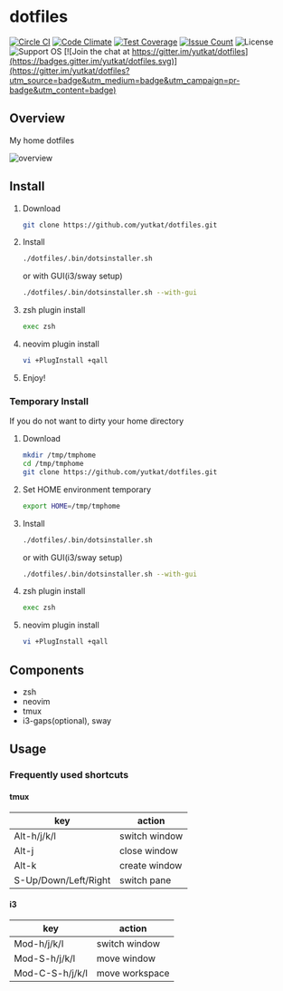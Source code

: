 # dotfiles

[![Circle CI](https://circleci.com/gh/yutkat/dotfiles.svg?style=shield&circle-token=ad0dde00aa79d62e4d8becd310868691b0e82995)](https://circleci.com/gh/yutkat/dotfiles)
[![Code Climate](https://codeclimate.com/github/yutkat/dotfiles/badges/gpa.svg)](https://codeclimate.com/github/yutkat/dotfiles)
[![Test Coverage](https://codeclimate.com/github/yutkat/dotfiles/badges/coverage.svg)](https://codeclimate.com/github/yutkat/dotfiles/coverage)
[![Issue Count](https://codeclimate.com/github/yutkat/dotfiles/badges/issue_count.svg)](https://codeclimate.com/github/yutkat/dotfiles)
![License](http://img.shields.io/badge/license-MIT-blue.svg)
![Support OS](https://img.shields.io/badge/OS-arch%2Fubuntu%2Fcent%2Ffedora%2Falpine-blue.svg)
[![Join the chat at https://gitter.im/yutkat/dotfiles](https://badges.gitter.im/yutkat/dotfiles.svg)](https://gitter.im/yutkat/dotfiles?utm_source=badge&utm_medium=badge&utm_campaign=pr-badge&utm_content=badge)

## Overview

My home dotfiles

![overview](https://raw.githubusercontent.com/yutkat/img/master/dotfiles/overview.png)

## Install

1. Download  

    ```bash
    git clone https://github.com/yutkat/dotfiles.git
    ```

1. Install  

    ```bash
    ./dotfiles/.bin/dotsinstaller.sh
    ```

    or with GUI(i3/sway setup)

    ```bash
    ./dotfiles/.bin/dotsinstaller.sh --with-gui
    ```

1. zsh plugin install  

    ```bash
    exec zsh
    ```

1. neovim plugin install  

    ```bash
    vi +PlugInstall +qall
    ```

1. Enjoy!

### Temporary Install

If you do not want to dirty your home directory

1. Download

    ```bash
    mkdir /tmp/tmphome
    cd /tmp/tmphome
    git clone https://github.com/yutkat/dotfiles.git
    ```

1. Set HOME environment temporary  

    ```bash
    export HOME=/tmp/tmphome
    ```

1. Install  

    ```bash
    ./dotfiles/.bin/dotsinstaller.sh
    ```

    or with GUI(i3/sway setup)

    ```bash
    ./dotfiles/.bin/dotsinstaller.sh --with-gui
    ```

1. zsh plugin install  

    ```bash
    exec zsh
    ```

1. neovim plugin install  

    ```bash
    vi +PlugInstall +qall
    ```

## Components

- zsh
- neovim
- tmux
- i3-gaps(optional), sway

## Usage

### Frequently used shortcuts

#### tmux

|key|action|
|---|---|
|Alt-h/j/k/l|switch window|
|Alt-j|close window|
|Alt-k|create window|
|S-Up/Down/Left/Right|switch pane|

#### i3

|key|action|
|---|---|
|Mod-h/j/k/l|switch window|
|Mod-S-h/j/k/l|move window|
|Mod-C-S-h/j/k/l|move workspace|

